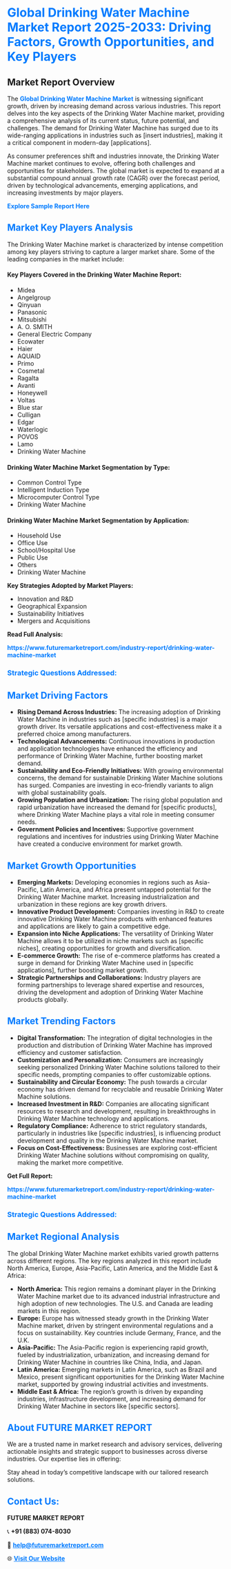 <h1 style="color: #007BFF;">Global Drinking Water Machine Market Report 2025-2033: Driving Factors, Growth Opportunities, and Key Players</h1>

<section id="overview">
<h2>Market Report Overview</h2>
<p>The <a href="https://www.futuremarketreport.com/industry-report/drinking-water-machine-market" style="color: #007BFF; text-decoration: none;"><strong>Global Drinking Water Machine Market</strong></a> is witnessing significant growth, driven by increasing demand across various industries. This report delves into the key aspects of the Drinking Water Machine market, providing a comprehensive analysis of its current status, future potential, and challenges. The demand for Drinking Water Machine has surged due to its wide-ranging applications in industries such as [insert industries], making it a critical component in modern-day [applications].</p>
<p>As consumer preferences shift and industries innovate, the Drinking Water Machine market continues to evolve, offering both challenges and opportunities for stakeholders. The global market is expected to expand at a substantial compound annual growth rate (CAGR) over the forecast period, driven by technological advancements, emerging applications, and increasing investments by major players.</p>
</section>

<section id="overview">
<p><a href="https://www.futuremarketreport.com/request-sample/reportId=110348" style="color: #007BFF; text-decoration: none;"><strong>Explore Sample Report Here</strong></a></p>
</section>

<section id="key-players">
<h2 style="color: #007BFF;">Market Key Players Analysis</h2>
<p>The Drinking Water Machine market is characterized by intense competition among key players striving to capture a larger market share. Some of the leading companies in the market include:</p>
<h4>Key Players Covered in the Drinking Water Machine Report:</h4>
<ul><li>Midea</li><li>Angelgroup</li><li>Qinyuan</li><li>Panasonic</li><li>Mitsubishi</li><li>A. O. SMITH</li><li>General Electric Company</li><li>Ecowater</li><li>Haier</li><li>AQUAID</li><li>Primo</li><li>Cosmetal</li><li>Ragalta</li><li>Avanti</li><li>Honeywell</li><li>Voltas</li><li>Blue star</li><li>Culligan</li><li>Edgar</li><li>Waterlogic</li><li>POVOS</li><li>Lamo</li><li>Drinking Water Machine</li></ul>
<h4>Drinking Water Machine Market Segmentation by Type:</h4>
<ul><li>Common Control Type</li><li>Intelligent Induction Type</li><li>Microcomputer Control Type</li><li>Drinking Water Machine</li></ul>

<h4>Drinking Water Machine Market Segmentation by Application:</h4>
<ul><li>Household Use</li><li>Office Use</li><li>School/Hospital Use</li><li>Public Use</li><li>Others</li><li>Drinking Water Machine</li></ul>
<p><strong>Key Strategies Adopted by Market Players:</strong></p>
<ul>
<li>Innovation and R&D</li>
<li>Geographical Expansion</li>
<li>Sustainability Initiatives</li>
<li>Mergers and Acquisitions</li>
</ul>
</section>

<section>
<p><strong>Read Full Analysis: </strong></p><a href="https://www.futuremarketreport.com/industry-report/drinking-water-machine-market" style="color: #007BFF; text-decoration: none;"><strong>https://www.futuremarketreport.com/industry-report/drinking-water-machine-market</strong></a>
<h3 style="color: #007BFF;">Strategic Questions Addressed:</h3>
</section>

<section id="driving-factors">
<h2 style="color: #007BFF;">Market Driving Factors</h2>
<ul>
<li><strong>Rising Demand Across Industries:</strong> The increasing adoption of Drinking Water Machine in industries such as [specific industries] is a major growth driver. Its versatile applications and cost-effectiveness make it a preferred choice among manufacturers.</li>
<li><strong>Technological Advancements:</strong> Continuous innovations in production and application technologies have enhanced the efficiency and performance of Drinking Water Machine, further boosting market demand.</li>
<li><strong>Sustainability and Eco-Friendly Initiatives:</strong> With growing environmental concerns, the demand for sustainable Drinking Water Machine solutions has surged. Companies are investing in eco-friendly variants to align with global sustainability goals.</li>
<li><strong>Growing Population and Urbanization:</strong> The rising global population and rapid urbanization have increased the demand for [specific products], where Drinking Water Machine plays a vital role in meeting consumer needs.</li>
<li><strong>Government Policies and Incentives:</strong> Supportive government regulations and incentives for industries using Drinking Water Machine have created a conducive environment for market growth.</li>
</ul>
</section>

<section id="growth-opportunities">
<h2 style="color: #007BFF;">Market Growth Opportunities</h2>
<ul>
<li><strong>Emerging Markets:</strong> Developing economies in regions such as Asia-Pacific, Latin America, and Africa present untapped potential for the Drinking Water Machine market. Increasing industrialization and urbanization in these regions are key growth drivers.</li>
<li><strong>Innovative Product Development:</strong> Companies investing in R&D to create innovative Drinking Water Machine products with enhanced features and applications are likely to gain a competitive edge.</li>
<li><strong>Expansion into Niche Applications:</strong> The versatility of Drinking Water Machine allows it to be utilized in niche markets such as [specific niches], creating opportunities for growth and diversification.</li>
<li><strong>E-commerce Growth:</strong> The rise of e-commerce platforms has created a surge in demand for Drinking Water Machine used in [specific applications], further boosting market growth.</li>
<li><strong>Strategic Partnerships and Collaborations:</strong> Industry players are forming partnerships to leverage shared expertise and resources, driving the development and adoption of Drinking Water Machine products globally.</li>
</ul>
</section>

<section id="trending-factors">
<h2 style="color: #007BFF;">Market Trending Factors</h2>
<ul>
<li><strong>Digital Transformation:</strong> The integration of digital technologies in the production and distribution of Drinking Water Machine has improved efficiency and customer satisfaction.</li>
<li><strong>Customization and Personalization:</strong> Consumers are increasingly seeking personalized Drinking Water Machine solutions tailored to their specific needs, prompting companies to offer customizable options.</li>
<li><strong>Sustainability and Circular Economy:</strong> The push towards a circular economy has driven demand for recyclable and reusable Drinking Water Machine solutions.</li>
<li><strong>Increased Investment in R&D:</strong> Companies are allocating significant resources to research and development, resulting in breakthroughs in Drinking Water Machine technology and applications.</li>
<li><strong>Regulatory Compliance:</strong> Adherence to strict regulatory standards, particularly in industries like [specific industries], is influencing product development and quality in the Drinking Water Machine market.</li>
<li><strong>Focus on Cost-Effectiveness:</strong> Businesses are exploring cost-efficient Drinking Water Machine solutions without compromising on quality, making the market more competitive.</li>
</ul>
</section>

<section>
<p><strong>Get Full Report: </strong></p><a href="https://www.futuremarketreport.com/industry-report/drinking-water-machine-market" style="color: #007BFF; text-decoration: none;"><strong>https://www.futuremarketreport.com/industry-report/drinking-water-machine-market</strong></a>
<h3 style="color: #007BFF;">Strategic Questions Addressed:</h3>
</section>


<section id="regional-analysis">
<h2 style="color: #007BFF;">Market Regional Analysis</h2>
<p>The global Drinking Water Machine market exhibits varied growth patterns across different regions. The key regions analyzed in this report include North America, Europe, Asia-Pacific, Latin America, and the Middle East & Africa:</p>
<ul>
<li><strong>North America:</strong> This region remains a dominant player in the Drinking Water Machine market due to its advanced industrial infrastructure and high adoption of new technologies. The U.S. and Canada are leading markets in this region.</li>
<li><strong>Europe:</strong> Europe has witnessed steady growth in the Drinking Water Machine market, driven by stringent environmental regulations and a focus on sustainability. Key countries include Germany, France, and the U.K.</li>
<li><strong>Asia-Pacific:</strong> The Asia-Pacific region is experiencing rapid growth, fueled by industrialization, urbanization, and increasing demand for Drinking Water Machine in countries like China, India, and Japan.</li>
<li><strong>Latin America:</strong> Emerging markets in Latin America, such as Brazil and Mexico, present significant opportunities for the Drinking Water Machine market, supported by growing industrial activities and investments.</li>
<li><strong>Middle East & Africa:</strong> The region’s growth is driven by expanding industries, infrastructure development, and increasing demand for Drinking Water Machine in sectors like [specific sectors].</li>
</ul>
</section>

<footer>
<h2 style="color: #007BFF;">About FUTURE MARKET REPORT</h2>
<p>We are a trusted name in market research and advisory services, delivering actionable insights and strategic support to businesses across diverse industries. Our expertise lies in offering:</p>

<p>Stay ahead in today’s competitive landscape with our tailored research solutions.</p>

<h2 style="color: #007BFF;">Contact Us:</h2>
<p><strong>FUTURE MARKET REPORT</strong></p>
<p>📞 <strong>+91 (883) 074-8030</strong></p>
<p>📧 <strong><a href="mailto:help@futuremarketreport.com" style="color: #007BFF;">help@futuremarketreport.com</a></strong></p>
<p>🌐 <strong><a href="https://www.futuremarketreport.com/" style="color: #007BFF;">Visit Our Website</a></strong></p>
</footer>